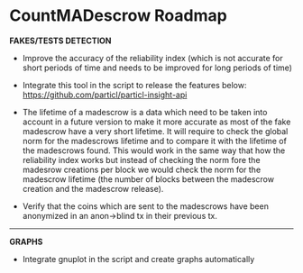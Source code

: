 # CountMADescrow Roadmap 


**FAKES/TESTS DETECTION**

- Improve the accuracy of the reliability index (which is not accurate for short periods of time and needs to be improved for long periods of time)

- Integrate this tool in the script to release the features below: https://github.com/particl/particl-insight-api

- The lifetime of a madescrow is a data which need to be taken into account in a future version to make it more accurate as most of the fake madescrow have a very short lifetime. It will require to check the global norm for the madescrows lifetime and to compare it with the lifetime of the madescrows found. This would work in the same way that how the reliability index works but instead of checking the norm fore the madesrow creations per block we would check the norm for the madescrow lifetime (the number of blocks between the madescrow creation and the madescrow release).

- Verify that the coins which are sent to the madescrows have been anonymized in an anon->blind tx in their previous tx.
***
**GRAPHS**

- Integrate gnuplot in the script and create graphs automatically
